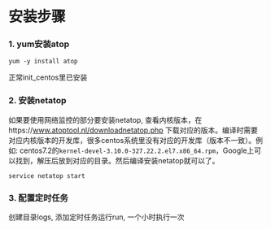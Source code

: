 # 安装步骤

### 1. yum安装atop
```
yum -y install atop
```
正常init_centos里已安装

### 2. 安装netatop
如果要使用网络监控的部分要安装netatop, 查看内核版本，在https://www.atoptool.nl/downloadnetatop.php 下载对应的版本。编译时需要对应内核版本的开发库，很多centos系统里没有对应的开发库（版本不一致）。例如: centos7.2的`kernel-devel-3.10.0-327.22.2.el7.x86_64.rpm`，Google上可以找到，解压后放到对应的目录。然后编译安装netatop就可以了。
```
service netatop start
```

### 3. 配置定时任务
创建目录logs, 添加定时任务运行run, 一个小时执行一次

